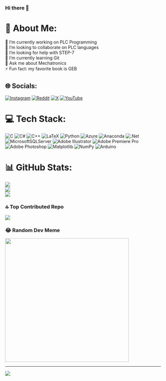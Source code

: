 ### Hi there 👋

# 💫 About Me:
🔭 I’m currently working on PLC Programming<br>👯 I’m looking to collaborate on PLC languages<br>🤝 I’m looking for help with STEP-7<br>🌱 I’m currently learning Git<br>💬 Ask me about Mechatronics<br>⚡ Fun fact: my favorite book is GEB


## 🌐 Socials:
[![Instagram](https://img.shields.io/badge/Instagram-%23E4405F.svg?logo=Instagram&logoColor=white)](https://instagram.com/erigompor) [![Reddit](https://img.shields.io/badge/Reddit-%23FF4500.svg?logo=Reddit&logoColor=white)](https://reddit.com/user/erigompor) [![X](https://img.shields.io/badge/X-black.svg?logo=X&logoColor=white)](https://x.com/erigompor) [![YouTube](https://img.shields.io/badge/YouTube-%23FF0000.svg?logo=YouTube&logoColor=white)](https://youtube.com/@gomezporcalloerick3428) 

# 💻 Tech Stack:
![C](https://img.shields.io/badge/c-%2300599C.svg?style=for-the-badge&logo=c&logoColor=white) ![C#](https://img.shields.io/badge/c%23-%23239120.svg?style=for-the-badge&logo=csharp&logoColor=white) ![C++](https://img.shields.io/badge/c++-%2300599C.svg?style=for-the-badge&logo=c%2B%2B&logoColor=white) ![LaTeX](https://img.shields.io/badge/latex-%23008080.svg?style=for-the-badge&logo=latex&logoColor=white) ![Python](https://img.shields.io/badge/python-3670A0?style=for-the-badge&logo=python&logoColor=ffdd54) ![Azure](https://img.shields.io/badge/azure-%230072C6.svg?style=for-the-badge&logo=microsoftazure&logoColor=white) ![Anaconda](https://img.shields.io/badge/Anaconda-%2344A833.svg?style=for-the-badge&logo=anaconda&logoColor=white) ![.Net](https://img.shields.io/badge/.NET-5C2D91?style=for-the-badge&logo=.net&logoColor=white) ![MicrosoftSQLServer](https://img.shields.io/badge/Microsoft%20SQL%20Server-CC2927?style=for-the-badge&logo=microsoft%20sql%20server&logoColor=white) ![Adobe Illustrator](https://img.shields.io/badge/adobe%20illustrator-%23FF9A00.svg?style=for-the-badge&logo=adobe%20illustrator&logoColor=white) ![Adobe Premiere Pro](https://img.shields.io/badge/Adobe%20Premiere%20Pro-9999FF.svg?style=for-the-badge&logo=Adobe%20Premiere%20Pro&logoColor=white) ![Adobe Photoshop](https://img.shields.io/badge/adobe%20photoshop-%2331A8FF.svg?style=for-the-badge&logo=adobe%20photoshop&logoColor=white) ![Matplotlib](https://img.shields.io/badge/Matplotlib-%23ffffff.svg?style=for-the-badge&logo=Matplotlib&logoColor=black) ![NumPy](https://img.shields.io/badge/numpy-%23013243.svg?style=for-the-badge&logo=numpy&logoColor=white) ![Arduino](https://img.shields.io/badge/-Arduino-00979D?style=for-the-badge&logo=Arduino&logoColor=white)
# 📊 GitHub Stats:
![](https://github-readme-stats.vercel.app/api?username=erigompor&theme=dark&hide_border=false&include_all_commits=true&count_private=true)<br/>
![](https://github-readme-streak-stats.herokuapp.com/?user=erigompor&theme=dark&hide_border=false)<br/>
![](https://github-readme-stats.vercel.app/api/top-langs/?username=erigompor&theme=dark&hide_border=false&include_all_commits=true&count_private=true&layout=compact)

### 🔝 Top Contributed Repo
![](https://github-contributor-stats.vercel.app/api?username=erigompor&limit=5&theme=dark&combine_all_yearly_contributions=true)

### 😂 Random Dev Meme
<img src='https://memer-new.vercel.app/' style="height: 400px;"/>

---
[![](https://visitcount.itsvg.in/api?id=erigompor&icon=0&color=0)](https://visitcount.itsvg.in)

<!-- Proudly created with GPRM ( https://gprm.itsvg.in ) -->
